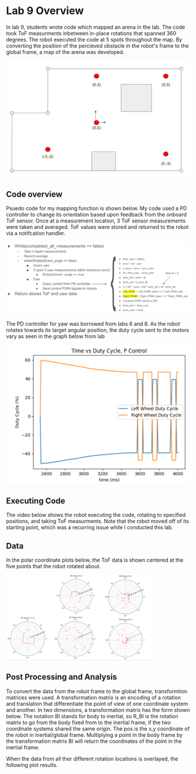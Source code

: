 # Lab 9 Overview
In lab 9, students wrote code which mapped an arena in the lab. The code took ToF measurments inbetween in-place rotations that spanned 360 degrees. The robot executed the code at 5 spots throughout the map. By converting the position of the percieved obstacle in the robot's frame to the global frame, a map of the arena was developed.

<img src="map.PNG" class="img-responsive" alt="" width= 800>

## Code overview
Psuedo code for my mapping function is shown below. My code used a PD controller to change its orientation based upon feedback from the onboard ToF sensor. Once at a measurement location, 3 ToF sensor measurements were taken and averaged. ToF values were stored and returned to the robot via a notifcation handler. 

<img src="psuedo.PNG" class="img-responsive" alt="" width= 800>

The PD controller for yaw was borrowed from labs 6 and 8. As the robot rotates towards its target angular position, the duty cycle sent to the motors vary as seen in the graph below from lab 

<img src="Pduty.png" class="img-responsive" alt="" width= 600>

## Executing Code
The video below shows the robot executing the code, rotating to specified positions, and taking ToF measurments. Note that the robot moved off of its starting point, which was a recurring issue while I conducted this lab. 

## Data 
In the polar coordinate plots below, the ToF data is shown centered at the five points that the robot rotated about. 

<img src="polar.PNG" class="img-responsive" alt="" width= 400>

## Post Processing and Analysis
To convert the data from the robot frame to the global frame, transformtion matrices were used. A transformation matrix is an encoding of a rotation and translation that differentiate the point of view of one coordinate system and another. In two dimensions, a transformation matrix has the form shown below. The notation BI stands for body to inertial, so R_BI is the rotation matrix to go from the body fixed from to the inertial frame, if the two coordinate systems shared the same origin. The pos is the x,y coordinate of the robot in inertial/global frame. Multiplying a point in the body frame by the transformation matrix BI will return the coordinates of the point in the inertial frame. 

When the data from all ther different rotation locations is overlayed, the following plot results. 


